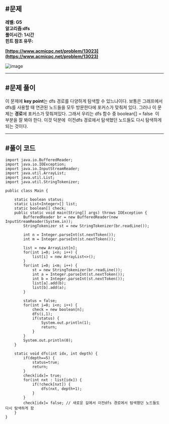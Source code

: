 ## **#문제**         

**레벨: G5  
알고리즘:dfs**   
**풀이시간: 1시간  
힌트 참조 유무:**

**[https://www.acmicpc.net/problem/13023](https://www.acmicpc.net/problem/13023)**

![image](https://github.com/user-attachments/assets/27c78976-c816-4321-ab2e-ba4a3bed0fad)

---

## **#문제 풀이**        

이 문제에 **key point**는 dfs 경로를 다양하게 탐색할 수 있느냐이다. 보통은 그래프에서 dfs를 사용할 때 연관된 노드들을 모두 방문한다에 포커스가 맞춰져 있다. 그러나 이 문제는 **경로**에 포커스가 맞춰져있다. 그래서 우리는 dfs 함수 중 boolean\[\] = false  이 부분을 잘 봐야 한다. 이것 덕분에  이전dfs 경로에서 탐색했던 노드들도 다시 탐색하게 되는 것이다.

---

## **#풀이 코드**      

```
import java.io.BufferedReader;
import java.io.IOException;
import java.io.InputStreamReader;
import java.util.ArrayList;
import java.util.List;
import java.util.StringTokenizer;

public class Main {

	static boolean status;
	static List<Integer>[] list;
	static boolean[] check;
	public static void main(String[] args) throws IOException {
		BufferedReader br = new BufferedReader(new InputStreamReader(System.in));
		StringTokenizer st = new StringTokenizer(br.readLine());
		
		int n = Integer.parseInt(st.nextToken());
		int m = Integer.parseInt(st.nextToken());
		
		list = new ArrayList[n];
		for(int i=0; i<n; i++) {
			list[i] = new ArrayList<>();
		}
		for(int i=0; i<m; i++) {
			st = new StringTokenizer(br.readLine());
			int a = Integer.parseInt(st.nextToken());
			int b = Integer.parseInt(st.nextToken());
			list[a].add(b);
			list[b].add(a);
		}

		status = false;
		for(int i=0; i<n; i++) {
			check = new boolean[n];
			dfs(i,1);
            if(status) {
				System.out.println(1);
				return;
			}
		}
		System.out.println(0);
	}
	
	static void dfs(int idx, int depth) {
		if(depth==5) {
			status=true;
			return;
		}
		check[idx]= true;
		for(int nxt : list[idx]) {
			if(!check[nxt]) {
				dfs(nxt, depth+1);
			}
		}
        check[idx]= false; // 새로운 길에서 이전dfs 경로에서 탐색했던 노드들도 다시 탐색하게 함
	}
}
```
